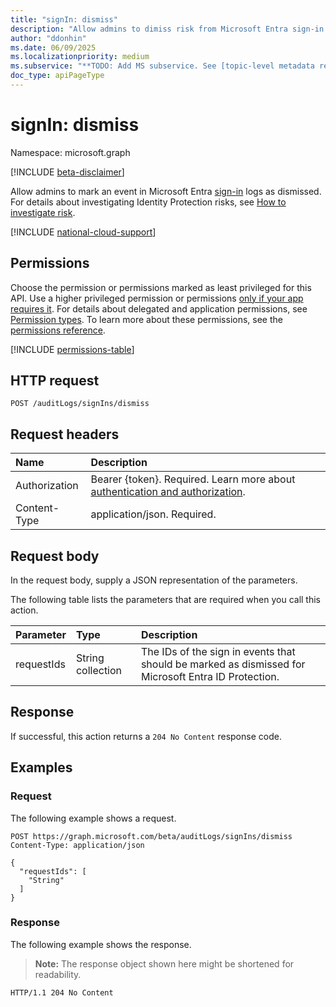 ```yaml
---
title: "signIn: dismiss"
description: "Allow admins to dimiss risk from Microsoft Entra sign-in events for Microsoft Entra ID Protection"
author: "ddonhin"
ms.date: 06/09/2025
ms.localizationpriority: medium
ms.subservice: "**TODO: Add MS subservice. See [topic-level metadata reference](https://eng.ms/docs/products/microsoft-graph-service/microsoft-graph/document-apis/metadata)**"
doc_type: apiPageType
---
```


# signIn: dismiss

Namespace: microsoft.graph

[!INCLUDE [beta-disclaimer](../../includes/beta-disclaimer.md)]

Allow admins to mark an event in Microsoft Entra [sign-in](../resources/signin.md) logs as dismissed. For details about investigating Identity Protection risks, see [How to investigate risk](/azure/active-directory/identity-protection/howto-identity-protection-investigate-risk).

[!INCLUDE [national-cloud-support](../../includes/global-us.md)]

## Permissions

Choose the permission or permissions marked as least privileged for this API. Use a higher privileged permission or permissions [only if your app requires it](/graph/permissions-overview#best-practices-for-using-microsoft-graph-permissions). For details about delegated and application permissions, see [Permission types](/graph/permissions-overview#permission-types). To learn more about these permissions, see the [permissions reference](/graph/permissions-reference).

<!-- {
  "blockType": "permissions",
  "name": "signin-dismiss-permissions"
}
-->
[!INCLUDE [permissions-table](../includes/permissions/signin-dismiss-permissions.md)]

## HTTP request

<!-- {
  "blockType": "ignored"
}
-->
``` http
POST /auditLogs/signIns/dismiss
```

## Request headers

|Name|Description|
|:---|:---|
|Authorization|Bearer {token}. Required. Learn more about [authentication and authorization](/graph/auth/auth-concepts).|
|Content-Type|application/json. Required.|

## Request body

In the request body, supply a JSON representation of the parameters.

The following table lists the parameters that are required when you call this action.

|Parameter|Type|Description|
|:---|:---|:---|
|requestIds|String collection|The IDs of the sign in events that should be marked as dismissed for Microsoft Entra ID Protection.|



## Response

If successful, this action returns a `204 No Content` response code.

## Examples

### Request

The following example shows a request.
<!-- {
  "blockType": "request",
  "name": "signinthis.dismiss"
}
-->
``` http
POST https://graph.microsoft.com/beta/auditLogs/signIns/dismiss
Content-Type: application/json

{
  "requestIds": [
    "String"
  ]
}
```

### Response

The following example shows the response.
>**Note:** The response object shown here might be shortened for readability.
<!-- {
  "blockType": "response",
  "truncated": true
}
-->
``` http
HTTP/1.1 204 No Content
```

